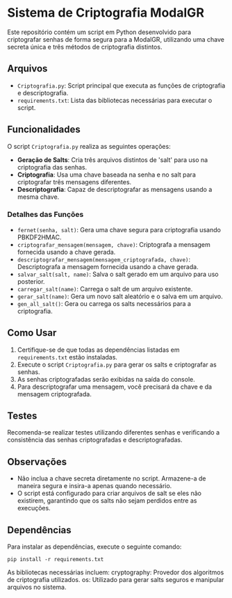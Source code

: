 # Sistema de Criptografia ModalGR

Este repositório contém um script em Python desenvolvido para criptografar senhas de forma segura para a ModalGR, utilizando uma chave secreta única e três métodos de criptografia distintos.

## Arquivos

- `Criptografia.py`: Script principal que executa as funções de criptografia e descriptografia.
- `requirements.txt`: Lista das bibliotecas necessárias para executar o script.

## Funcionalidades

O script `Criptografia.py` realiza as seguintes operações:

- **Geração de Salts**: Cria três arquivos distintos de 'salt' para uso na criptografia das senhas.
- **Criptografia**: Usa uma chave baseada na senha e no salt para criptografar três mensagens diferentes.
- **Descriptografia**: Capaz de descriptografar as mensagens usando a mesma chave.

### Detalhes das Funções

- `fernet(senha, salt)`: Gera uma chave segura para criptografia usando PBKDF2HMAC.
- `criptografar_mensagem(mensagem, chave)`: Criptografa a mensagem fornecida usando a chave gerada.
- `descriptografar_mensagem(mensagem_criptografada, chave)`: Descriptografa a mensagem fornecida usando a chave gerada.
- `salvar_salt(salt, name)`: Salva o salt gerado em um arquivo para uso posterior.
- `carregar_salt(name)`: Carrega o salt de um arquivo existente.
- `gerar_salt(name)`: Gera um novo salt aleatório e o salva em um arquivo.
- `gen_all_salt()`: Gera ou carrega os salts necessários para a criptografia.

## Como Usar

1. Certifique-se de que todas as dependências listadas em `requirements.txt` estão instaladas.
2. Execute o script `Criptografia.py` para gerar os salts e criptografar as senhas.
3. As senhas criptografadas serão exibidas na saída do console.
4. Para descriptografar uma mensagem, você precisará da chave e da mensagem criptografada.

## Testes

Recomenda-se realizar testes utilizando diferentes senhas e verificando a consistência das senhas criptografadas e descriptografadas.

## Observações

- Não inclua a chave secreta diretamente no script. Armazene-a de maneira segura e insira-a apenas quando necessário.
- O script está configurado para criar arquivos de salt se eles não existirem, garantindo que os salts não sejam perdidos entre as execuções.

## Dependências

Para instalar as dependências, execute o seguinte comando:

```
pip install -r requirements.txt
```

As bibliotecas necessárias incluem:
cryptography: Provedor dos algoritmos de criptografia utilizados.
os: Utilizado para gerar salts seguros e manipular arquivos no sistema.



